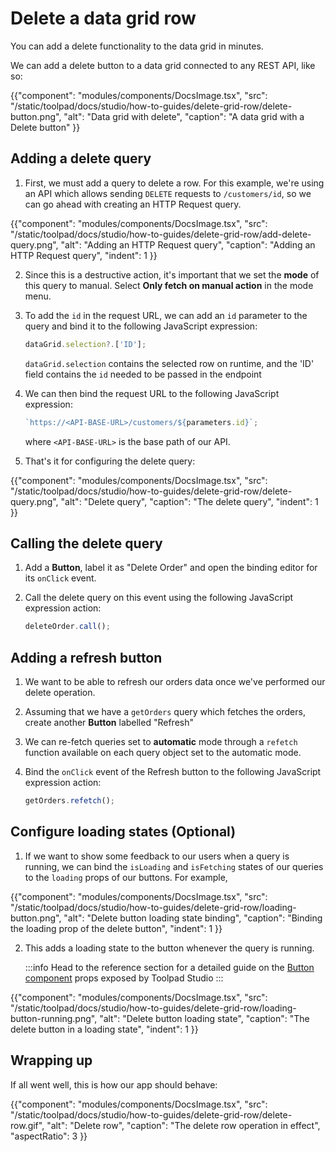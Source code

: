 # Delete a data grid row

<p class="description">You can add a delete functionality to the data grid in minutes.</p>

We can add a delete button to a data grid connected to any REST API, like so:

{{"component": "modules/components/DocsImage.tsx", "src": "/static/toolpad/docs/studio/how-to-guides/delete-grid-row/delete-button.png", "alt": "Data grid with delete", "caption": "A data grid with a Delete button" }}

## Adding a delete query

1. First, we must add a query to delete a row. For this example, we're using an API which allows sending `DELETE` requests to `/customers/id`, so we can go ahead with creating an HTTP Request query.

{{"component": "modules/components/DocsImage.tsx", "src": "/static/toolpad/docs/studio/how-to-guides/delete-grid-row/add-delete-query.png", "alt": "Adding an HTTP Request query", "caption": "Adding an HTTP Request query", "indent": 1 }}

2. Since this is a destructive action, it's important that we set the **mode** of this query to manual. Select **Only fetch on manual action** in the mode menu.

3. To add the `id` in the request URL, we can add an `id` parameter to the query and bind it to the following JavaScript expression:

   ```js
   dataGrid.selection?.['ID'];
   ```

   `dataGrid.selection` contains the selected row on runtime, and the 'ID' field contains the `id` needed to be passed in the endpoint

4. We can then bind the request URL to the following JavaScript expression:

   ```js
   `https://<API-BASE-URL>/customers/${parameters.id}`;
   ```

   where `<API-BASE-URL>` is the base path of our API.

5. That's it for configuring the delete query:

{{"component": "modules/components/DocsImage.tsx", "src": "/static/toolpad/docs/studio/how-to-guides/delete-grid-row/delete-query.png", "alt": "Delete query", "caption": "The delete query", "indent": 1 }}

## Calling the delete query

1. Add a **Button**, label it as "Delete Order" and open the binding editor for its `onClick` event.

2. Call the delete query on this event using the following JavaScript expression action:
   ```js
   deleteOrder.call();
   ```

## Adding a refresh button

1. We want to be able to refresh our orders data once we've performed our delete operation.

2. Assuming that we have a `getOrders` query which fetches the orders, create another **Button** labelled "Refresh"

3. We can re-fetch queries set to **automatic** mode through a `refetch` function available on each query object set to the automatic mode.

4. Bind the `onClick` event of the Refresh button to the following JavaScript expression action:

   ```js
   getOrders.refetch();
   ```

## Configure loading states (Optional)

1. If we want to show some feedback to our users when a query is running, we can bind the `isLoading` and `isFetching` states of our queries to the `loading` props of our buttons. For example,

{{"component": "modules/components/DocsImage.tsx", "src": "/static/toolpad/docs/studio/how-to-guides/delete-grid-row/loading-button.png", "alt": "Delete button loading state binding", "caption": "Binding the loading prop of the delete button", "indent": 1 }}

2. This adds a loading state to the button whenever the query is running.

   :::info
   Head to the reference section for a detailed guide on the [Button component](/toolpad/studio/reference/components/button/) props exposed by Toolpad Studio
   :::

{{"component": "modules/components/DocsImage.tsx", "src": "/static/toolpad/docs/studio/how-to-guides/delete-grid-row/loading-button-running.png", "alt": "Delete button loading state", "caption": "The delete button in a loading state", "indent": 1 }}

## Wrapping up

If all went well, this is how our app should behave:

{{"component": "modules/components/DocsImage.tsx", "src": "/static/toolpad/docs/studio/how-to-guides/delete-grid-row/delete-row.gif", "alt": "Delete row", "caption": "The delete row operation in effect", "aspectRatio": 3 }}
